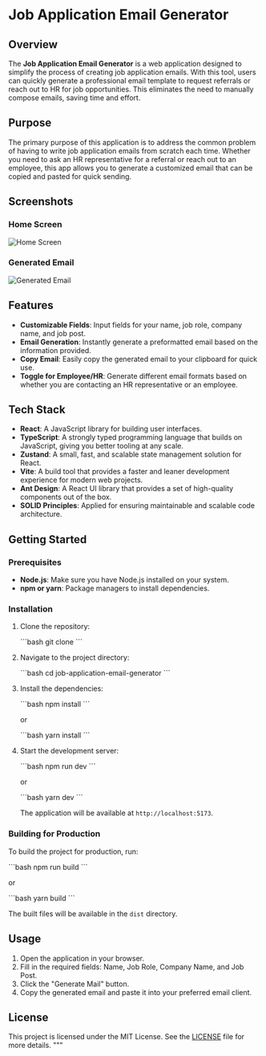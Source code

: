 
# Job Application Email Generator

## Overview

The **Job Application Email Generator** is a web application designed to simplify the process of creating job application emails. With this tool, users can quickly generate a professional email template to request referrals or reach out to HR for job opportunities. This eliminates the need to manually compose emails, saving time and effort.

## Purpose

The primary purpose of this application is to address the common problem of having to write job application emails from scratch each time. Whether you need to ask an HR representative for a referral or reach out to an employee, this app allows you to generate a customized email that can be copied and pasted for quick sending.

## Screenshots

### Home Screen
![Home Screen](https://github.com/user-attachments/assets/aa9f70aa-8dab-41fc-a53d-2419649a2ef6)

### Generated Email
![Generated Email](https://github.com/user-attachments/assets/e67eb93a-9925-4753-87da-f931bd4ee68d)

## Features

- **Customizable Fields**: Input fields for your name, job role, company name, and job post.
- **Email Generation**: Instantly generate a preformatted email based on the information provided.
- **Copy Email**: Easily copy the generated email to your clipboard for quick use.
- **Toggle for Employee/HR**: Generate different email formats based on whether you are contacting an HR representative or an employee.

## Tech Stack

- **React**: A JavaScript library for building user interfaces.
- **TypeScript**: A strongly typed programming language that builds on JavaScript, giving you better tooling at any scale.
- **Zustand**: A small, fast, and scalable state management solution for React.
- **Vite**: A build tool that provides a faster and leaner development experience for modern web projects.
- **Ant Design**: A React UI library that provides a set of high-quality components out of the box.
- **SOLID Principles**: Applied for ensuring maintainable and scalable code architecture.

## Getting Started

### Prerequisites

- **Node.js**: Make sure you have Node.js installed on your system.
- **npm or yarn**: Package managers to install dependencies.

### Installation

1. Clone the repository:

   \`\`\`bash
   git clone <repository-url>
   \`\`\`

2. Navigate to the project directory:

   \`\`\`bash
   cd job-application-email-generator
   \`\`\`

3. Install the dependencies:

   \`\`\`bash
   npm install
   \`\`\`

   or

   \`\`\`bash
   yarn install
   \`\`\`

4. Start the development server:

   \`\`\`bash
   npm run dev
   \`\`\`

   or

   \`\`\`bash
   yarn dev
   \`\`\`

   The application will be available at `http://localhost:5173`.

### Building for Production

To build the project for production, run:

\`\`\`bash
npm run build
\`\`\`

or

\`\`\`bash
yarn build
\`\`\`

The built files will be available in the `dist` directory.

## Usage

1. Open the application in your browser.
2. Fill in the required fields: Name, Job Role, Company Name, and Job Post.
3. Click the "Generate Mail" button.
4. Copy the generated email and paste it into your preferred email client.



## License

This project is licensed under the MIT License. See the [LICENSE](LICENSE) file for more details.
"""


